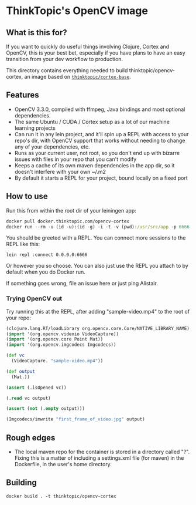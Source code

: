 # ThinkTopic's OpenCV image

## What is this for?

If you want to quickly do useful things involving Clojure, Cortex and OpenCV, this is your best bet, especially if you have plans to have an easy transition from your dev workflow to production.

This directory contains everything needed to build thinktopic/opencv-cortex, an image based on [`thinktopic/cortex-base`](https://github.com/thinktopic/cortex/blob/master/scripts/Dockerfile.cortex-base).

## Features

*  OpenCV 3.3.0, compiled with ffmpeg, Java bindings and most optional dependencies.
*  The same Ubuntu / CUDA / Cortex setup as a lot of our machine learning projects
*  Can run it in any lein project, and it'll spin up a REPL with access to your repo's dir, with OpenCV support that works without needing to change any of your dependencies, etc.
*  Runs as your current user, not root, so you don't end up with bizarre issues with files in your repo that you can't modify
*  Keeps a cache of its own maven dependencies in the app dir, so it doesn't interfere with your own ~/.m2
*  By default it starts a REPL for your project, bound locally on a fixed port

## How to use

Run this from within the root dir of your leiningen app:

```clj
docker pull docker.thinktopic.com/opencv-cortex
docker run --rm -u (id -u):(id -g) -i -t -v (pwd):/usr/src/app -p 6666:6666 --name cv-repl thinktopic/opencv-cortex
```

You should be greeted with a REPL. You can connect more sessions to the REPL like this:

```
lein repl :connect 0.0.0.0:6666
```

Or however you so choose. You can also just use the REPL you attach to by default when you do Docker run.

If something goes wrong, file an issue here or just ping Alistair.

### Trying OpenCV out

Try running this at the REPL, after adding "sample-video.mp4" to the root of your repo:

```clj
(clojure.lang.RT/loadLibrary org.opencv.core.Core/NATIVE_LIBRARY_NAME)
(import '(org.opencv.videoio VideoCapture))
(import '(org.opencv.core Point Mat))
(import '(org.opencv.imgcodecs Imgcodecs))

(def vc
  (VideoCapture. "sample-video.mp4"))

(def output
  (Mat.))

(assert (.isOpened vc))

(.read vc output)

(assert (not (.empty output)))

(Imgcodecs/imwrite "first_frame_of_video.jpg" output)
```

## Rough edges

*  The local maven repo for the container is stored in a directory called "?". Fixing this is a matter of including a settings.xml file (for maven) in the Dockerfile, in the user's home directory.

## Building

```
docker build . -t thinktopic/opencv-cortex
```


